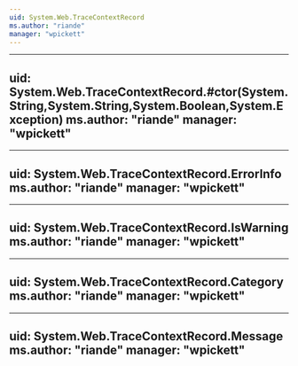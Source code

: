 ```yaml
---
uid: System.Web.TraceContextRecord
ms.author: "riande"
manager: "wpickett"
---
```


---
uid: System.Web.TraceContextRecord.#ctor(System.String,System.String,System.Boolean,System.Exception)
ms.author: "riande"
manager: "wpickett"
---

---
uid: System.Web.TraceContextRecord.ErrorInfo
ms.author: "riande"
manager: "wpickett"
---

---
uid: System.Web.TraceContextRecord.IsWarning
ms.author: "riande"
manager: "wpickett"
---

---
uid: System.Web.TraceContextRecord.Category
ms.author: "riande"
manager: "wpickett"
---

---
uid: System.Web.TraceContextRecord.Message
ms.author: "riande"
manager: "wpickett"
---

